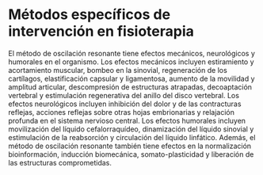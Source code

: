 # Métodos específicos de intervención en fisioterapia

El método de oscilación resonante tiene efectos mecánicos, neurológicos y humorales en el organismo. Los efectos mecánicos incluyen estiramiento y acortamiento muscular, bombeo en la sinovial, regeneración de los cartílagos, elastificación capsular y ligamentosa, aumento de la movilidad y amplitud articular, descompresión de estructuras atrapadas, decoaptación vertebral y estimulación regenerativa del anillo del disco vertebral. Los efectos neurológicos incluyen inhibición del dolor y de las contracturas reflejas, acciones reflejas sobre otras hojas embrionarias y relajación profunda en el sistema nervioso central. Los efectos humorales incluyen movilización del líquido cefalorraquídeo, dinamización del líquido sinovial y estimulación de la reabsorción y circulación del líquido linfático. Además, el método de oscilación resonante también tiene efectos en la normalización bioinformación, inducción biomecánica, somato-plasticidad y liberación de las estructuras comprometidas.
